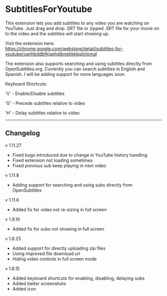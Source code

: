 SubtitlesForYoutube
===================

This extension lets you add subtitles to any video you are watching on YouTube. Just drag and drop .SRT file or zipped .SRT file for your movie on to the video and the subtitles will start showing up.

Visit the extension here: https://chrome.google.com/webstore/detail/subtitles-for-youtube/oanhbddbfkjaphdibnebkklpplclomal

The extension also supports searching and using subtitles directly from OpenSubtitles.org. Currently you can search subtitles in English and Spanish. I will be adding support for more languages soon. 

Keyboard Shortcuts:

'V' - Enable/Disable subtitles

'G' - Precede subtitles relative to video

'H' - Delay subtitles relative to video

------------
Changelog
------------
v 1.11.27
+ Fixed bugs introduced due to change in YouTube history handling
+ Fixed extension not loading sometimes
+ Fixed previous sub keep playing in next video

v 1.11.8
+ Adding support for searching and using subs directly from OpenSubtitles

v 1.11.6
+ Added fix for video not re-sizing in full screen

v 1.9.19
+ Added fix for subs not showing in full screen

v 1.8.25
+ Added support for directly uploading zip files
+ Using improved file download url
+ Hiding video controls in full screen mode

v 1.8.15
+ Added keyboard shortcuts for enabling, disabling, delaying subs
+ Added better screenshots
+ Added icon
